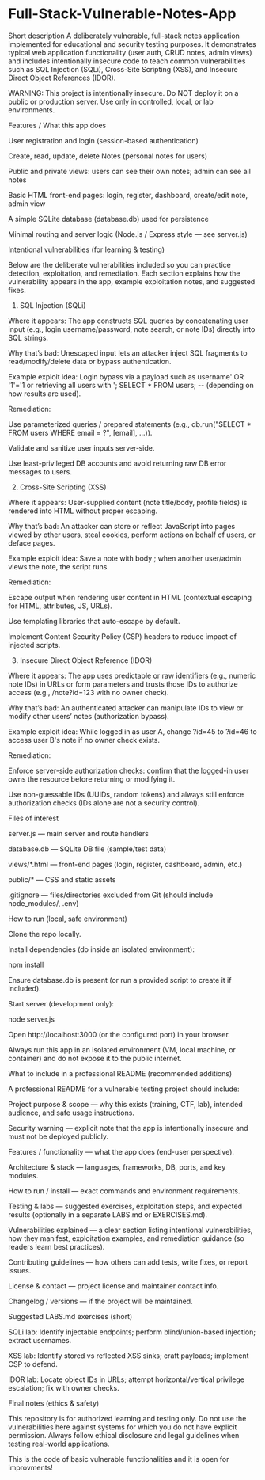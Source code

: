 # Full-Stack-Vulnerable-Notes-App

Short description A deliberately vulnerable, full‑stack notes application implemented for educational and security testing purposes. It demonstrates typical web application functionality (user auth, CRUD notes, admin views) and includes intentionally insecure code to teach common vulnerabilities such as SQL Injection (SQLi), Cross-Site Scripting (XSS), and Insecure Direct Object References (IDOR).

WARNING: This project is intentionally insecure. Do NOT deploy it on a public or production server. Use only in controlled, local, or lab environments.

Features / What this app does

User registration and login (session-based authentication)

Create, read, update, delete Notes (personal notes for users)

Public and private views: users can see their own notes; admin can see all notes

Basic HTML front-end pages: login, register, dashboard, create/edit note, admin view

A simple SQLite database (database.db) used for persistence

Minimal routing and server logic (Node.js / Express style — see server.js)

Intentional vulnerabilities (for learning & testing)

Below are the deliberate vulnerabilities included so you can practice detection, exploitation, and remediation. Each section explains how the vulnerability appears in the app, example exploitation notes, and suggested fixes.

1) SQL Injection (SQLi)

Where it appears: The app constructs SQL queries by concatenating user input (e.g., login username/password, note search, or note IDs) directly into SQL strings.

Why that’s bad: Unescaped input lets an attacker inject SQL fragments to read/modify/delete data or bypass authentication.

Example exploit idea: Login bypass via a payload such as username' OR '1'='1 or retrieving all users with '; SELECT * FROM users; -- (depending on how results are used).

Remediation:

Use parameterized queries / prepared statements (e.g., db.run("SELECT * FROM users WHERE email = ?", [email], ...)).

Validate and sanitize user inputs server‑side.

Use least-privileged DB accounts and avoid returning raw DB error messages to users.

2) Cross-Site Scripting (XSS)

Where it appears: User-supplied content (note title/body, profile fields) is rendered into HTML without proper escaping.

Why that’s bad: An attacker can store or reflect JavaScript into pages viewed by other users, steal cookies, perform actions on behalf of users, or deface pages.

Example exploit idea: Save a note with body <script>fetch('/steal?c='+document.cookie)</script>; when another user/admin views the note, the script runs.

Remediation:

Escape output when rendering user content in HTML (contextual escaping for HTML, attributes, JS, URLs).

Use templating libraries that auto-escape by default.

Implement Content Security Policy (CSP) headers to reduce impact of injected scripts.

3) Insecure Direct Object Reference (IDOR)

Where it appears: The app uses predictable or raw identifiers (e.g., numeric note IDs) in URLs or form parameters and trusts those IDs to authorize access (e.g., /note?id=123 with no owner check).

Why that’s bad: An authenticated attacker can manipulate IDs to view or modify other users’ notes (authorization bypass).

Example exploit idea: While logged in as user A, change ?id=45 to ?id=46 to access user B's note if no owner check exists.

Remediation:

Enforce server-side authorization checks: confirm that the logged-in user owns the resource before returning or modifying it.

Use non-guessable IDs (UUIDs, random tokens) and always still enforce authorization checks (IDs alone are not a security control).

Files of interest

server.js — main server and route handlers

database.db — SQLite DB file (sample/test data)

views/*.html — front-end pages (login, register, dashboard, admin, etc.)

public/* — CSS and static assets

.gitignore — files/directories excluded from Git (should include node_modules/, .env)

How to run (local, safe environment)

Clone the repo locally.

Install dependencies (do inside an isolated environment):

npm install

Ensure database.db is present (or run a provided script to create it if included).

Start server (development only):

node server.js

Open http://localhost:3000 (or the configured port) in your browser.

Always run this app in an isolated environment (VM, local machine, or container) and do not expose it to the public internet.

What to include in a professional README (recommended additions)

A professional README for a vulnerable testing project should include:

Project purpose & scope — why this exists (training, CTF, lab), intended audience, and safe usage instructions.

Security warning — explicit note that the app is intentionally insecure and must not be deployed publicly.

Features / functionality — what the app does (end-user perspective).

Architecture & stack — languages, frameworks, DB, ports, and key modules.

How to run / install — exact commands and environment requirements.

Testing & labs — suggested exercises, exploitation steps, and expected results (optionally in a separate LABS.md or EXERCISES.md).

Vulnerabilities explained — a clear section listing intentional vulnerabilities, how they manifest, exploitation examples, and remediation guidance (so readers learn best practices).

Contributing guidelines — how others can add tests, write fixes, or report issues.

License & contact — project license and maintainer contact info.

Changelog / versions — if the project will be maintained.

Suggested LABS.md exercises (short)

SQLi lab: Identify injectable endpoints; perform blind/union-based injection; extract usernames.

XSS lab: Identify stored vs reflected XSS sinks; craft payloads; implement CSP to defend.

IDOR lab: Locate object IDs in URLs; attempt horizontal/vertical privilege escalation; fix with owner checks.

Final notes (ethics & safety)

This repository is for authorized learning and testing only. Do not use the vulnerabilities here against systems for which you do not have explicit permission. Always follow ethical disclosure and legal guidelines when testing real-world applications.

This is the code of basic vulnerable functionalities and it is open for improvments!